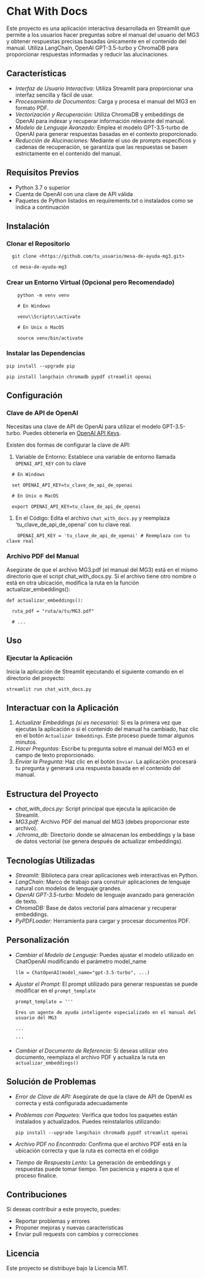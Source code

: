 # Chat With Docs

Este proyecto es una aplicación interactiva desarrollada en Streamlit que permite a los usuarios hacer preguntas sobre el manual del usuario del MG3 y obtener respuestas precisas basadas únicamente en el contenido del manual. Utiliza LangChain, OpenAI GPT-3.5-turbo y ChromaDB para proporcionar respuestas informadas y reducir las alucinaciones.

## Características

- *Interfaz de Usuario Interactiva:* Utiliza Streamlit para proporcionar una interfaz sencilla y fácil de usar.
- *Procesamiento de Documentos:* Carga y procesa el manual del MG3 en formato PDF.
- *Vectorización y Recuperación:* Utiliza ChromaDB y embeddings de OpenAI para indexar y recuperar información relevante del manual.
- *Modelo de Lenguaje Avanzado:* Emplea el modelo GPT-3.5-turbo de OpenAI para generar respuestas basadas en el contexto proporcionado.
- *Reducción de Alucinaciones:* Mediante el uso de prompts específicos y cadenas de recuperación, se garantiza que las respuestas se basen estrictamente en el contenido del manual.

## Requisitos Previos

- Python 3.7 o superior
- Cuenta de OpenAI con una clave de API válida
- Paquetes de Python listados en requirements.txt o instalados como se indica a continuación

## Instalación

### Clonar el Repositorio

      git clone <https://github.com/tu_usuario/mesa-de-ayuda-mg3.git>
    
      cd mesa-de-ayuda-mg3

### Crear un Entorno Virtual (Opcional pero Recomendado)
```
    python -m venv venv
    
    # En Windows
    
    venv\\Scripts\\activate
    
    # En Unix o MacOS
    
    source venv/bin/activate
```
### Instalar las Dependencias

    pip install --upgrade pip
    
    pip install langchain chromadb pypdf streamlit openai

## Configuración

### Clave de API de OpenAI

Necesitas una clave de API de OpenAI para utilizar el modelo GPT-3.5-turbo. Puedes obtenerla en [OpenAI API Keys](https://platform.openai.com/account/api-keys).

Existen dos formas de configurar la clave de API:

1. Variable de Entorno: Establece una variable de entorno llamada ``` OPENAI_API_KEY ``` con tu clave
```
  # En Windows
  
  set OPENAI_API_KEY=tu_clave_de_api_de_openai
  
  # En Unix o MacOS
  
  export OPENAI_API_KEY=tu_clave_de_api_de_openai
```
1. En el Código: Edita el archivo ```chat_with_docs.py``` y reemplaza 'tu_clave_de_api_de_openai' con tu clave real.
```
    OPENAI_API_KEY = 'tu_clave_de_api_de_openai' # Reemplaza con tu clave real
```
### Archivo PDF del Manual

Asegúrate de que el archivo MG3.pdf (el manual del MG3) está en el mismo directorio que el script chat_with_docs.py. Si el archivo tiene otro nombre o está en otra ubicación, modifica la ruta en la función actualizar_embeddings():

    def actualizar_embeddings():

      ruta_pdf = "ruta/a/tu/MG3.pdf"

      # ...

## Uso

### Ejecutar la Aplicación

Inicia la aplicación de Streamlit ejecutando el siguiente comando en el directorio del proyecto:

    streamlit run chat_with_docs.py

## Interactuar con la Aplicación

1. *Actualizar Embeddings (si es necesario):* Si es la primera vez que ejecutas la aplicación o si el contenido del manual ha cambiado, haz clic en el botón ```Actualizar Embeddings```. Este proceso puede tomar algunos minutos.
2. *Hacer Preguntas:* Escribe tu pregunta sobre el manual del MG3 en el campo de texto proporcionado.
3. *Enviar la Pregunta:* Haz clic en el botón ```Enviar```. La aplicación procesará tu pregunta y generará una respuesta basada en el contenido del manual.

## Estructura del Proyecto

- *chat_with_docs.py:* Script principal que ejecuta la aplicación de Streamlit.
- *MG3.pdf:* Archivo PDF del manual del MG3 (debes proporcionar este archivo).
- *./chroma_db:* Directorio donde se almacenan los embeddings y la base de datos vectorial (se genera después de actualizar embeddings).

## Tecnologías Utilizadas

- *Streamlit:* Biblioteca para crear aplicaciones web interactivas en Python.
- *LangChain:* Marco de trabajo para construir aplicaciones de lenguaje natural con modelos de lenguaje grandes.
- *OpenAI GPT-3.5-turbo:* Modelo de lenguaje avanzado para generación de texto.
- *ChromaDB:* Base de datos vectorial para almacenar y recuperar embeddings.
- *PyPDFLoader:* Herramienta para cargar y procesar documentos PDF.

## Personalización

- *Cambiar el Modelo de Lenguaje:* Puedes ajustar el modelo utilizado en ChatOpenAI modificando el parámetro model_name

      llm = ChatOpenAI(model_name="gpt-3.5-turbo", ...)
    
- *Ajustar el Prompt:* El prompt utilizado para generar respuestas se puede modificar en el ``` prompt_template ```

      prompt_template = '''

      Eres un agente de ayuda inteligente especializado en el manual del usuario del MG3

      ...

      '''

- *Cambiar el Documento de Referencia:* Si deseas utilizar otro documento, reemplaza el archivo PDF y actualiza la ruta en ``` actualizar_embeddings() ```


## Solución de Problemas

- *Error de Clave de API:* Asegúrate de que la clave de API de OpenAI es correcta y está configurada adecuadamente

- *Problemas con Paquetes:* Verifica que todos los paquetes están instalados y actualizados. Puedes reinstalarlos utilizando:

      pip install --upgrade langchain chromadb pypdf streamlit openai

- *Archivo PDF no Encontrado:* Confirma que el archivo PDF está en la ubicación correcta y que la ruta es correcta en el código

- *Tiempo de Respuesta Lento:* La generación de embeddings y respuestas puede tomar tiempo. 
    Ten paciencia y espera a que el proceso finalice.

## Contribuciones

Si deseas contribuir a este proyecto, puedes:

- Reportar problemas y errores
- Proponer mejoras y nuevas características
- Enviar pull requests con cambios y correcciones

## Licencia

Este proyecto se distribuye bajo la Licencia MIT.